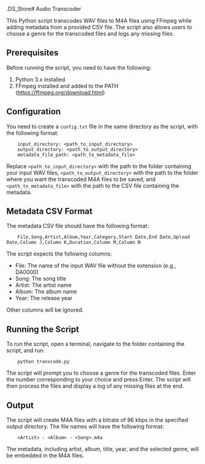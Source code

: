 .DS_Store# Audio Transcoder

This Python script transcodes WAV files to M4A files using FFmpeg while adding metadata from a provided CSV file. The script also allows users to choose a genre for the transcoded files and logs any missing files.

## Prerequisites

Before running the script, you need to have the following:

1. Python 3.x installed
2. FFmpeg installed and added to the PATH (https://ffmpeg.org/download.html)

## Configuration

You need to create a `config.txt` file in the same directory as the script, with the following format:

		input_directory: <path_to_input_directory>
		output_directory: <path_to_output_directory>
		metadata_file_path: <path_to_metadata_file>


Replace `<path_to_input_directory>` with the path to the folder containing your input WAV files, `<path_to_output_directory>` with the path to the folder where you want the transcoded M4A files to be saved, and `<path_to_metadata_file>` with the path to the CSV file containing the metadata.

## Metadata CSV Format

The metadata CSV file should have the following format:

		File,Song,Artist,Album,Year,Category,Start Date,End Date,Upload Date,Column J,Column K,Duration,Column M,Column N

The script expects the following columns:

- File: The name of the input WAV file without the extension (e.g., DA0000)
- Song: The song title
- Artist: The artist name
- Album: The album name
- Year: The release year

Other columns will be ignored.

## Running the Script

To run the script, open a terminal, navigate to the folder containing the script, and run:

		python transcode.py

The script will prompt you to choose a genre for the transcoded files. Enter the number corresponding to your choice and press Enter. The script will then process the files and display a log of any missing files at the end.

## Output

The script will create M4A files with a bitrate of 96 kbps in the specified output directory. The file names will have the following format:

		<Artist> - <Album> - <Song>.m4a

The metadata, including artist, album, title, year, and the selected genre, will be embedded in the M4A files.
